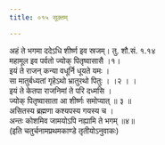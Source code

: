 ```yaml
---
title: ०१५ सूक्तम्

---
```

अहं ते भगमा ददेऽधि शीर्ष्ण इव स्रजम्। तु. शौ.सं. १.१४  
महामूल इव पर्वतो ज्योक् पितृष्वासासै ।१।  
इयं ते राजन् कन्या वधूर्नि धूयते यमः ।  
सा मातुर्बध्यतां गृहेऽथो भ्रातुरथो पितुः । ।२ । ।  
इयं ते केतपा राजनिमां ते परि दध्मसि ।  
ज्योक् पितृष्वासाता आ शीर्ष्णः समोप्यात् ॥ ३ ॥  
असितस्य ब्रह्मणा कश्यपस्य गयस्य च ।  
अन्तः कोशमिव जामयोऽपि नह्यामि ते भगम् ॥४॥  
(इति चतुर्चनामप्रथमकाण्डे तृतीयोऽनुवाकः)  